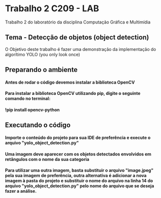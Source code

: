 # Trabalho 2 C209 - LAB
Trabalho 2 do laboratório da disciplina Computação Gráfica e Multimídia



## Tema - Detecção de objetos (object detection)

O Objetivo deste trabalho é fazer uma demonstração da implementação do algorítimo YOLO (you only look once)



## Preparando o ambiente


#### Antes de rodar o código devemos instalar a biblioteca OpenCV

#### Para instalar a biblioteca OpenCV utilizando pip, digite o seguinte comando no terminal:
#### !pip install opencv-python

## Executando o código

#### Importe o conteúdo do projeto para sua IDE de preferência e execute o arquivo "yolo_object_detection.py"
#### Uma imagem deve aparecer com os objetos detectados envolvidos em retângulos com o nome da sua categoria

#### Para utilizar uma outra imagem, basta substituir o arquivo "image.jpeg" pela sua imagem de preferência, outra alternativa é adicionar a nova imagem à pasta do projeto e substituir o nome do arquivo na linha 14 do arquivo "yolo_object_detection.py" pelo nome do arquivo que se deseja fazer a análise.
